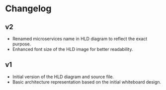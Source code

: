 # Changelog

## v2
- Renamed microservices name in HLD diagram to reflect the exact purpose.
- Enhanced font size of the HLD image for better readability.

## v1
- Initial version of the HLD diagram and source file.
- Basic architecture representation based on the initial whiteboard design.